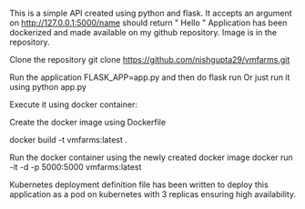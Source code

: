 This is a simple API created using python and flask. It accepts an argument on http://127.0.0.1:5000/name should return " Hello <name> "
Application has been dockerized and made available on my github repository.
Image is in the  repository.

Clone the repository
 git clone https://github.com/nishgupta29/vmfarms.git

Run the application
FLASK_APP=app.py and then do
flask run
Or just run it using python app.py

Execute it using docker container:

Create the docker image using Dockerfile

docker build -t vmfarms:latest .

Run the docker container using the newly created docker image
docker run -it -d -p 5000:5000 vmfarms:latest

Kubernetes deployment definition file has been written to deploy this application as a pod on kubernetes with 3 replicas ensuring high availability.
